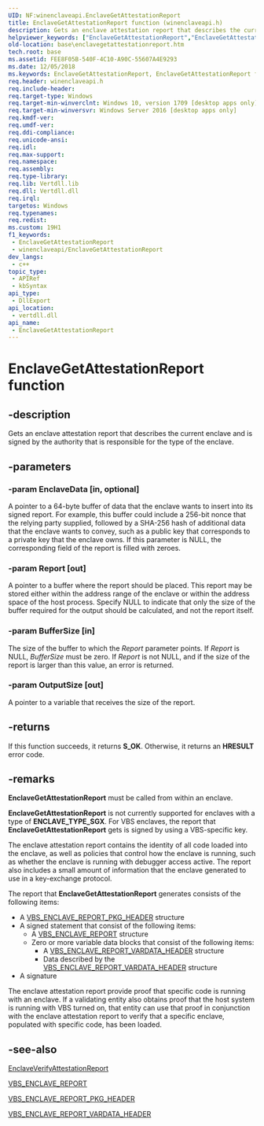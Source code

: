 ```yaml
---
UID: NF:winenclaveapi.EnclaveGetAttestationReport
title: EnclaveGetAttestationReport function (winenclaveapi.h)
description: Gets an enclave attestation report that describes the current enclave and is signed by the authority that is responsible for the type of the enclave.
helpviewer_keywords: ["EnclaveGetAttestationReport","EnclaveGetAttestationReport function","base.enclavegetattestationreport","winenclaveapi/EnclaveGetAttestationReport"]
old-location: base\enclavegetattestationreport.htm
tech.root: base
ms.assetid: FEE8F05B-540F-4C10-A90C-55607A4E9293
ms.date: 12/05/2018
ms.keywords: EnclaveGetAttestationReport, EnclaveGetAttestationReport function, base.enclavegetattestationreport, winenclaveapi/EnclaveGetAttestationReport
req.header: winenclaveapi.h
req.include-header: 
req.target-type: Windows
req.target-min-winverclnt: Windows 10, version 1709 [desktop apps only]
req.target-min-winversvr: Windows Server 2016 [desktop apps only]
req.kmdf-ver: 
req.umdf-ver: 
req.ddi-compliance: 
req.unicode-ansi: 
req.idl: 
req.max-support: 
req.namespace: 
req.assembly: 
req.type-library: 
req.lib: Vertdll.lib
req.dll: Vertdll.dll
req.irql: 
targetos: Windows
req.typenames: 
req.redist: 
ms.custom: 19H1
f1_keywords:
 - EnclaveGetAttestationReport
 - winenclaveapi/EnclaveGetAttestationReport
dev_langs:
 - c++
topic_type:
 - APIRef
 - kbSyntax
api_type:
 - DllExport
api_location:
 - vertdll.dll
api_name:
 - EnclaveGetAttestationReport
---
```


# EnclaveGetAttestationReport function


## -description

Gets an enclave attestation report that describes the current enclave and is signed by the authority that is responsible for the type of the enclave.

## -parameters

### -param EnclaveData [in, optional]

A pointer to a 64-byte buffer of data that the enclave wants to insert into its signed report.  For example, this buffer could include a 256-bit nonce that the relying party supplied, followed by a SHA-256 hash of additional data that the enclave wants to convey, such as a public key that corresponds to a private key that the enclave owns.  If this parameter is NULL, the corresponding field of the report is  filled with zeroes.

### -param Report [out]

A pointer to a buffer where the report should be placed.  This report may be stored either within the address range of the enclave or within the address space of the host process.  Specify NULL to indicate that only the size of the buffer required for the output should be calculated, and not the report itself.

### -param BufferSize [in]

 The size of the buffer to which the <i>Report</i> parameter points.  If <i>Report</i> is NULL, <i>BufferSize</i> must be zero.  If <i>Report</i> is not NULL, and if the size of the report is larger than this value, an error is returned.

### -param OutputSize [out]

A pointer to a variable that receives the size of the report.

## -returns

If this function succeeds, it returns <b xmlns:loc="http://microsoft.com/wdcml/l10n">S_OK</b>. Otherwise, it returns an <b xmlns:loc="http://microsoft.com/wdcml/l10n">HRESULT</b> error code.

## -remarks

<b>EnclaveGetAttestationReport</b> must be called from within an enclave.

<b>EnclaveGetAttestationReport</b> is not currently supported for enclaves with a type of <b>ENCLAVE_TYPE_SGX</b>. For VBS enclaves, the report that <b>EnclaveGetAttestationReport</b> gets is signed by using a VBS-specific key.

The enclave attestation report contains the identity of all code loaded into the enclave, as well as policies that control how the enclave is running, such as whether the enclave is running with debugger access active. The report also includes a small amount of information that the enclave generated to use in a key-exchange protocol.

The report that <b>EnclaveGetAttestationReport</b> generates consists of the following items:

<ul>
<li>
A <a href="/windows/desktop/api/ntenclv/ns-ntenclv-vbs_enclave_report_pkg_header">VBS_ENCLAVE_REPORT_PKG_HEADER</a> structure

</li>
<li>
A signed statement that consist of the following items:

<ul>
<li>
A <a href="/windows/desktop/api/ntenclv/ns-ntenclv-vbs_enclave_report">VBS_ENCLAVE_REPORT</a> structure

</li>
<li>
Zero or more variable data blocks that consist of the following items:

<ul>
<li>A <a href="/windows/desktop/api/ntenclv/ns-ntenclv-vbs_enclave_report_vardata_header">VBS_ENCLAVE_REPORT_VARDATA_HEADER</a> structure</li>
<li>Data described by the <a href="/windows/desktop/api/ntenclv/ns-ntenclv-vbs_enclave_report_vardata_header">VBS_ENCLAVE_REPORT_VARDATA_HEADER</a> structure</li>
</ul>
</li>
</ul>
</li>
<li>A signature</li>
</ul>
The enclave attestation report provide proof that specific code is running with an enclave.  If a validating entity  also obtains proof that the host system is running with VBS turned on, that entity can use that proof in conjunction with the enclave attestation report to verify that a specific enclave, populated with specific code, has been loaded.

## -see-also

<a href="/windows/desktop/api/winenclaveapi/nf-winenclaveapi-enclaveverifyattestationreport">EnclaveVerifyAttestationReport</a>



<a href="/windows/desktop/api/ntenclv/ns-ntenclv-vbs_enclave_report">VBS_ENCLAVE_REPORT</a>



<a href="/windows/desktop/api/ntenclv/ns-ntenclv-vbs_enclave_report_pkg_header">VBS_ENCLAVE_REPORT_PKG_HEADER</a>



<a href="/windows/desktop/api/ntenclv/ns-ntenclv-vbs_enclave_report_vardata_header">VBS_ENCLAVE_REPORT_VARDATA_HEADER</a>